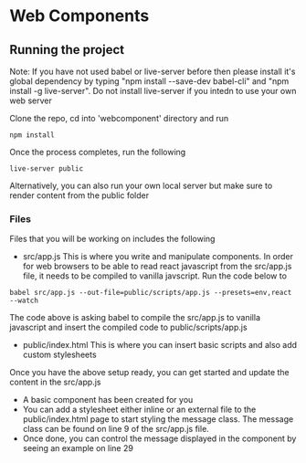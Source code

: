 # Web Components


## Running the project

Note: If you have not used babel or live-server before then please install it's global dependency by typing "npm install --save-dev babel-cli" and "npm install -g live-server". Do not install live-server if you intedn to use your own web server


Clone the repo, cd into 'webcomponent' directory and run

```
npm install
```


Once the process completes, run the following 

```
live-server public
```

Alternatively, you can also run your own local server but make sure to render content from the public folder


### Files

Files that you will be working on includes the following

* src/app.js
This is where you write and manipulate components. In order for web browsers to be able to read react javascript from the src/app.js file, it needs to be compiled to vanilla javscript. Run the code below to  


```
babel src/app.js --out-file=public/scripts/app.js --presets=env,react --watch
```
The code above is asking babel to compile the src/app.js to vanilla javascript and insert the compiled code to public/scripts/app.js


* public/index.html
This is where you can insert basic scripts and also add custom stylesheets


Once you have the above setup ready, you can get started and update the content in the src/app.js
* A basic component has been created for you
* You can add a stylesheet either inline or an external file to the public/index.html page to start styling the message class. The message class can be found on line 9 of the src/app.js file.
* Once done, you can control the message displayed in the component by seeing an example on line 29